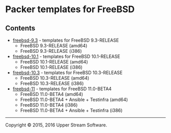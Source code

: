 # Packer templates for FreeBSD

## Contents

* [freebsd-9.3](freebsd-9.3/README.mdown) - templates for FreeBSD 9.3-RELEASE
	* FreeBSD 9.3-RELEASE (amd64)
	* FreeBSD 9.3-RELEASE (i386)
* [freebsd-10.1](freebsd-10.1/README.mdown) - templates for FreeBSD 10.1-RELEASE
	* FreeBSD 10.1-RELEASE (amd64)
	* FreeBSD 10.1-RELEASE (i386)
* [freebsd-10.3](freebsd-10.3/README.mdown) - templates for FreeBSD 10.3-RELEASE
	* FreeBSD 10.3-RELEASE (amd64)
	* FreeBSD 10.3-RELEASE (i386)
* [freebsd-11](freebsd-11/README.mdown) - templates for FreeBSD 11.0-BETA4
	* FreeBSD 11.0-BETA4 (amd64)
	* FreeBSD 11.0-BETA4 + Ansible + Testinfra (amd64)
	* FreeBSD 11.0-BETA4 (i386)
	* FreeBSD 11.0-BETA4 + Ansible + Testinfra (i386)

- - -

Copyright &copy; 2015, 2016 Upper Stream Software.
